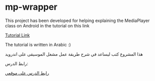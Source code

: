 # mp-wrapper
This project has been developed for helping explaining the MediaPlayer class on Android in the tutorial on this link

[Tutorial Link](http://mbh01.com/%D9%85%D8%AB%D8%A7%D9%84-%D8%B9%D9%84%D9%89-%D9%85%D8%B4%D8%BA%D9%84-%D8%A7%D9%84%D9%85%D9%88%D8%B3%D9%8A%D9%82%D9%89-%D8%B9%D9%84%D9%89-%D9%85%D9%86%D8%B5%D8%A9-%D8%A7%D9%86%D8%AF%D8%B1%D9%88%D9%8A/)

The tutorial is written in Arabic :)

هذا المشروع كتب ليساعد في شرح طريقة عمل مشغل الموسيقى على اندرويد

رابط الدرس:

[رابط الدرس على موقعي](http://mbh01.com/%D9%85%D8%AB%D8%A7%D9%84-%D8%B9%D9%84%D9%89-%D9%85%D8%B4%D8%BA%D9%84-%D8%A7%D9%84%D9%85%D9%88%D8%B3%D9%8A%D9%82%D9%89-%D8%B9%D9%84%D9%89-%D9%85%D9%86%D8%B5%D8%A9-%D8%A7%D9%86%D8%AF%D8%B1%D9%88%D9%8A/)

